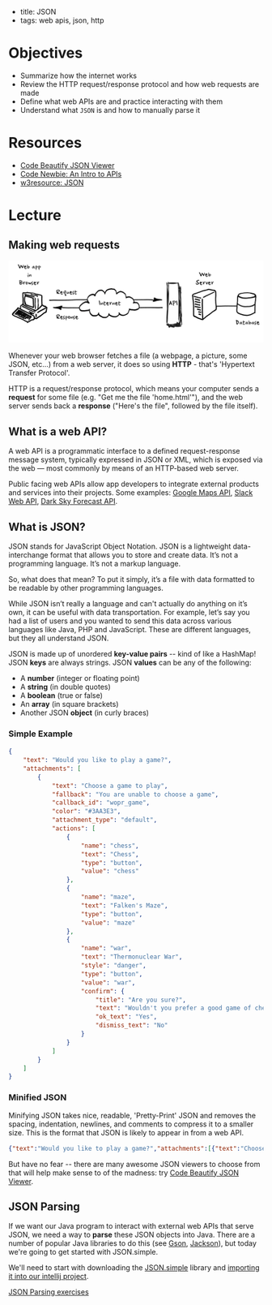 - title: JSON
- tags: web apis, json, http

# Objectives

- Summarize how the internet works
- Review the HTTP request/response protocol and how web requests are made
- Define what web APIs are and practice interacting with them
- Understand what `JSON` is and how to manually parse it

# Resources
- [Code Beautify JSON Viewer](http://codebeautify.org/jsonviewer)
- [Code Newbie: An Intro to APIs](http://www.codenewbie.org/blogs/an-intro-to-apis)
- [w3resource: JSON](http://www.w3resource.com/JSON/introduction.php)

# Lecture 

## Making web requests
![Web requests]( https://github.com/accesscode-2-1/unit-0/blob/master/images/makeRequests.png?raw=true )

Whenever your web browser fetches a file (a webpage, a picture, some JSON, etc...) from a web server, it does so using **HTTP** - that's 'Hypertext Transfer Protocol'.  

HTTP is a request/response protocol, which means your computer sends a **request** for some file (e.g. "Get me the file 'home.html'"), and the web server sends back a **response** ("Here's the file", followed by the file itself).


## What is a web API?

A web API is a programmatic interface to a defined request-response message system, typically expressed in JSON or XML, which is exposed via the web — most commonly by means of an HTTP-based web server.

Public facing web APIs allow app developers to integrate external products and services into their projects. Some examples: [Google Maps API](https://developers.google.com/maps/), [Slack Web API](https://api.slack.com/web), [Dark Sky Forecast API](https://developer.forecast.io/).

## What is JSON?
JSON stands for JavaScript Object Notation.  JSON is a lightweight data-interchange format that allows you to store and create data. It’s not a programming language. It’s not a markup language. 

So, what does that mean? To put it simply, it’s a file with data formatted to be readable by other programming languages.

While JSON isn’t really a language and can't actually do anything on it’s own, it can be useful with data transportation. For example, 
let’s say you had a list of users and you wanted to send this data across various languages like Java, PHP and JavaScript. These are different languages, but they all understand JSON.

JSON is made up of unordered **key-value pairs** -- kind of like a HashMap! JSON **keys** are always strings. JSON **values** can be any of the following:

- A **number** (integer or floating point)
- A **string** (in double quotes)
- A **boolean** (true or false)
- An **array** (in square brackets)
- Another JSON **object** (in curly braces)

### Simple Example

```json
{
    "text": "Would you like to play a game?",
    "attachments": [
        {
            "text": "Choose a game to play",
            "fallback": "You are unable to choose a game",
            "callback_id": "wopr_game",
            "color": "#3AA3E3",
            "attachment_type": "default",
            "actions": [
                {
                    "name": "chess",
                    "text": "Chess",
                    "type": "button",
                    "value": "chess"
                },
                {
                    "name": "maze",
                    "text": "Falken's Maze",
                    "type": "button",
                    "value": "maze"
                },
                {
                    "name": "war",
                    "text": "Thermonuclear War",
                    "style": "danger",
                    "type": "button",
                    "value": "war",
                    "confirm": {
                        "title": "Are you sure?",
                        "text": "Wouldn't you prefer a good game of chess?",
                        "ok_text": "Yes",
                        "dismiss_text": "No"
                    }
                }
            ]
        }
    ]
}
```

### Minified JSON

Minifying JSON takes nice, readable, 'Pretty-Print' JSON and removes the spacing, indentation, newlines, and comments to compress it to a smaller size. This is the format that JSON is likely to appear in from a web API.

```json
{"text":"Would you like to play a game?","attachments":[{"text":"Choose a game to play","fallback":"You are unable to choose a game","callback_id":"wopr_game","color":"#3AA3E3","attachment_type":"default","actions":[{"name":"chess","text":"Chess","type":"button","value":"chess"},{"name":"maze","text":"Falken's Maze","type":"button","value":"maze"},{"name":"war","text":"Thermonuclear War","style":"danger","type":"button","value":"war","confirm":{"title":"Are you sure?","text":"Wouldn't you prefer a good game of chess?","ok_text":"Yes","dismiss_text":"No"}}]}]}
```

But have no fear -- there are many awesome JSON viewers to choose from that will help make sense to of the madness: try [Code Beautify JSON Viewer](http://codebeautify.org/jsonviewer).

## JSON Parsing

If we want our Java program to interact with external web APIs that serve JSON, we need a way to **parse** these JSON objects into Java. There are a number of popular Java libraries to do this (see [Gson](https://github.com/google/gson), [Jackson](https://github.com/FasterXML/jackson)), but today we're going to get started with JSON.simple.

We'll need to start with downloading the [JSON.simple](https://json-simple.googlecode.com/files/json-simple-1.1.1.jar) library and [importing it into our intellij project](importing.md).

[JSON Parsing exercises](exercises.md)

